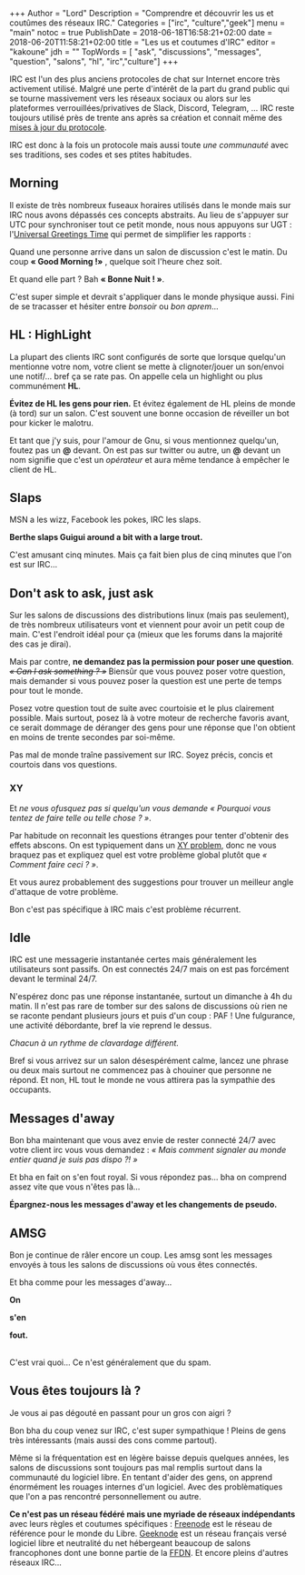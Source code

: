 +++
Author = "Lord"
Description = "Comprendre et découvrir les us et coutûmes des réseaux IRC."
Categories = ["irc", "culture","geek"]
menu = "main"
notoc = true
PublishDate = 2018-06-18T16:58:21+02:00
date = 2018-06-20T11:58:21+02:00
title = "Les us et coutumes d'IRC"
editor = "kakoune"
jdh = ""
TopWords = [  "ask", "discussions", "messages", "question", "salons", "hl", "irc","culture"]
+++

IRC est l'un des plus anciens protocoles de chat sur Internet encore très activement utilisé.
Malgré une perte d'intérêt de la part du grand public qui se tourne massivement vers les réseaux sociaux ou alors sur les plateformes verrouillées/privatives de Slack, Discord, Telegram, … IRC reste toujours utilisé près de trente ans après sa création et connait même des [mises à jour du protocole](https://ircv3.net/).

IRC est donc à la fois un protocole mais aussi toute *une communauté* avec ses traditions, ses codes et ses ptites habitudes.

## Morning
Il existe de très nombreux fuseaux horaires utilisés dans le monde mais sur IRC nous avons dépassés ces concepts abstraits.
Au lieu de s'appuyer sur UTC pour synchroniser tout ce petit monde, nous nous appuyons sur UGT : l'[Universal Greetings Time](http://www.total-knowledge.com/~ilya/mips/ugt.html) qui permet de simplifier les rapports :

Quand une personne arrive dans un salon de discussion c'est le matin. Du coup **« Good Morning !»** , quelque soit l'heure chez soit.

Et quand elle part ?
Bah **« Bonne Nuit ! »**.

C'est super simple et devrait s'appliquer dans le monde physique aussi.
Fini de se tracasser et hésiter entre *bonsoir* ou *bon aprem*…

## HL : HighLight
La plupart des clients IRC sont configurés de sorte que lorsque quelqu'un mentionne votre nom, votre client se mette à clignoter/jouer un son/envoi une notif/… bref ça se rate pas.
On appelle cela un highlight ou plus communément **HL**.

**Évitez de HL les gens pour rien.**
Et évitez également de HL pleins de monde (à tord) sur un salon.
C'est souvent une bonne occasion de réveiller un bot pour kicker le malotru.

Et tant que j'y suis, pour l'amour de Gnu, si vous mentionnez quelqu'un, foutez pas un **@** devant.
On est pas sur twitter ou autre, un **@** devant un nom signifie que c'est un *opérateur* et aura même tendance à empêcher le client de HL.

## Slaps
MSN a les wizz, Facebook les pokes, IRC les slaps.

**Berthe slaps Guigui around a bit with a large trout.**

C'est amusant cinq minutes.
Mais ça fait bien plus de cinq minutes que l'on est sur IRC…

## Don't ask to ask, just ask
Sur les salons de discussions des distributions linux (mais pas seulement), de très nombreux utilisateurs vont et viennent pour avoir un petit coup de main.
C'est l'endroit idéal pour ça (mieux que les forums dans la majorité des cas je dirai).

Mais par contre, **ne demandez pas la permission pour poser une question**.
~~*« Can I ask something ? »*~~
Biensûr que vous pouvez poser votre question, mais demander si vous pouvez poser la question est une perte de temps pour tout le monde.

Posez votre question tout de suite avec courtoisie et le plus clairement possible.
Mais surtout, posez là à votre moteur de recherche favoris avant, ce serait dommage de déranger des gens pour une réponse que l'on obtient en moins de trente secondes par soi-même.

Pas mal de monde traîne passivement sur IRC.
Soyez précis, concis et courtois dans vos questions.

### XY
Et *ne vous ofusquez pas si quelqu'un vous demande « Pourquoi vous tentez de faire telle ou telle chose ? »*.

Par habitude on reconnait les questions étranges pour tenter d'obtenir des effets abscons.
On est typiquement dans un [XY problem](http://xyproblem.info/), donc ne vous braquez pas et expliquez quel est votre problème global plutôt que *« Comment faire ceci ? »*.

Et vous aurez probablement des suggestions pour trouver un meilleur angle d'attaque de votre problème.

Bon c'est pas spécifique à IRC mais c'est problème récurrent.

## Idle
IRC est une messagerie instantanée certes mais généralement les utilisateurs sont passifs.
On est connectés 24/7 mais on est pas forcément devant le terminal 24/7.

N'espérez donc pas une réponse instantanée, surtout un dimanche à 4h du matin.
Il n'est pas rare de tomber sur des salons de discussions où rien ne se raconte pendant plusieurs jours et puis d'un coup : PAF !
Une fulgurance, une activité débordante, bref la vie reprend le dessus.

*Chacun à un rythme de clavardage différent.*

Bref si vous arrivez sur un salon désespérément calme, lancez une phrase ou deux mais surtout ne commencez pas à chouiner que personne ne répond.
Et non, HL tout le monde ne vous attirera pas la sympathie des occupants.

## Messages d'away
Bon bha maintenant que vous avez envie de rester connecté 24/7 avec votre client irc vous vous demandez : *« Mais comment signaler au monde entier quand je suis pas dispo ?! »*

Et bha en fait on s'en fout royal.
Si vous répondez pas… bha on comprend assez vite que vous n'êtes pas là…

**Épargnez-nous les messages d'away et les changements de pseudo.**

## AMSG
Bon je continue de râler encore un coup.
Les amsg sont les messages envoyés à tous les salons de discussions où vous êtes connectés.

Et bha comme pour les messages d'away…

**On**

**s'en**

**fout.**

<br>
C'est vrai quoi…
Ce n'est généralement que du spam.

## Vous êtes toujours là ?
Je vous ai pas dégouté en passant pour un gros con aigri ?

Bon bha du coup venez sur IRC, c'est super sympathique !
Pleins de gens très intéressants (mais aussi des cons comme partout).

Même si la fréquentation est en légère baisse depuis quelques années, les salons de discussions sont toujours pas mal remplis surtout dans la communauté du logiciel libre.
En tentant d'aider des gens, on apprend énormément les rouages internes d'un logiciel.
Avec des problèmatiques que l'on a pas rencontré personnellement ou autre.

**Ce n'est pas un réseau fédéré mais une myriade de réseaux indépendants** avec leurs règles et coutumes spécifiques : [Freenode](https://freenode.net/) est le réseau de référence pour le monde du Libre.
[Geeknode](http://geeknode.org/) est un réseau français versé logiciel libre et neutralité du net hébergeant beaucoup de salons francophones dont une bonne partie de la [FFDN](https://ffdn.org).
Et encore pleins d'autres réseaux IRC…
